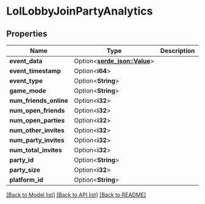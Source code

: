 # LolLobbyJoinPartyAnalytics

## Properties

Name | Type | Description | Notes
------------ | ------------- | ------------- | -------------
**event_data** | Option<[**serde_json::Value**](.md)> |  | [optional]
**event_timestamp** | Option<**i64**> |  | [optional]
**event_type** | Option<**String**> |  | [optional]
**game_mode** | Option<**String**> |  | [optional]
**num_friends_online** | Option<**i32**> |  | [optional]
**num_open_friends** | Option<**i32**> |  | [optional]
**num_open_parties** | Option<**i32**> |  | [optional]
**num_other_invites** | Option<**i32**> |  | [optional]
**num_party_invites** | Option<**i32**> |  | [optional]
**num_total_invites** | Option<**i32**> |  | [optional]
**party_id** | Option<**String**> |  | [optional]
**party_size** | Option<**i32**> |  | [optional]
**platform_id** | Option<**String**> |  | [optional]

[[Back to Model list]](../README.md#documentation-for-models) [[Back to API list]](../README.md#documentation-for-api-endpoints) [[Back to README]](../README.md)


